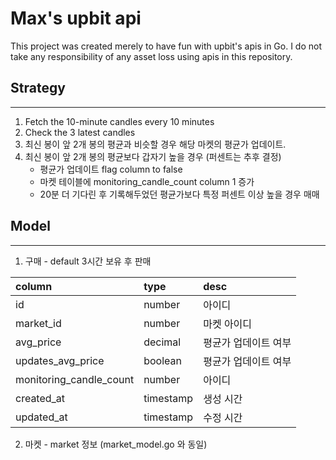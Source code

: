 # Max's upbit api

This project was created merely to have fun with upbit's apis in Go.
I do not take any responsibility of any asset loss using apis in this repository.


## Strategy
---
1. Fetch the 10-minute candles every 10 minutes
2. Check the 3 latest candles
3. 최신 봉이 앞 2개 봉의 평균과 비슷할 경우 해당 마켓의 평균가 업데이트.
4. 최신 봉이 앞 2개 봉의 평균보다 갑자기 높을 경우 (퍼센트는 추후 결정)
    - 평균가 업데이트 flag column to false
    - 마켓 테이블에 monitoring_candle_count column 1 증가
    - 20분 더 기다린 후 기록해두었던 평균가보다 특정 퍼센트 이상 높을 경우 매매

## Model
---
1. 구매 - default 3시간 보유 후 판매

| column                  | type      | desc               |
|:------------------------|:----------|:-------------------|
| id                      | number    | 아이디              |
| market_id               | number    | 마켓 아이디         |
| avg_price               | decimal   | 평균가 업데이트 여부 |
| updates_avg_price       | boolean   | 평균가 업데이트 여부 |
| monitoring_candle_count | number    | 아이디              |
| created_at              | timestamp | 생성 시간           |
| updated_at              | timestamp | 수정 시간           |

2. 마켓 - market 정보 (market_model.go 와 동일)
